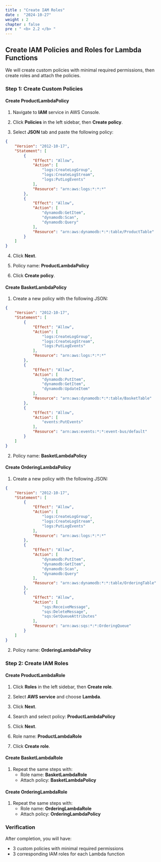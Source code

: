 ```yaml
---
title : "Create IAM Roles"
date :  "2024-10-27" 
weight : 2
chapter : false
pre : " <b> 2.2 </b> "
---
```


## Create IAM Policies and Roles for Lambda Functions

We will create custom policies with minimal required permissions, then create roles and attach the policies.

### Step 1: Create Custom Policies

#### Create ProductLambdaPolicy

1. Navigate to **IAM** service in AWS Console.

2. Click **Policies** in the left sidebar, then **Create policy**.

3. Select **JSON** tab and paste the following policy:

```json
{
    "Version": "2012-10-17",
    "Statement": [
        {
            "Effect": "Allow",
            "Action": [
                "logs:CreateLogGroup",
                "logs:CreateLogStream",
                "logs:PutLogEvents"
            ],
            "Resource": "arn:aws:logs:*:*:*"
        },
        {
            "Effect": "Allow",
            "Action": [
                "dynamodb:GetItem",
                "dynamodb:Scan",
                "dynamodb:Query"
            ],
            "Resource": "arn:aws:dynamodb:*:*:table/ProductTable"
        }
    ]
}
```

4. Click **Next**.

5. Policy name: **ProductLambdaPolicy**

6. Click **Create policy**.

#### Create BasketLambdaPolicy

1. Create a new policy with the following JSON:

```json
{
    "Version": "2012-10-17",
    "Statement": [
        {
            "Effect": "Allow",
            "Action": [
                "logs:CreateLogGroup",
                "logs:CreateLogStream",
                "logs:PutLogEvents"
            ],
            "Resource": "arn:aws:logs:*:*:*"
        },
        {
            "Effect": "Allow",
            "Action": [
                "dynamodb:PutItem",
                "dynamodb:GetItem",
                "dynamodb:UpdateItem"
            ],
            "Resource": "arn:aws:dynamodb:*:*:table/BasketTable"
        },
        {
            "Effect": "Allow",
            "Action": [
                "events:PutEvents"
            ],
            "Resource": "arn:aws:events:*:*:event-bus/default"
        }
    ]
}
```

2. Policy name: **BasketLambdaPolicy**

#### Create OrderingLambdaPolicy

1. Create a new policy with the following JSON:

```json
{
    "Version": "2012-10-17",
    "Statement": [
        {
            "Effect": "Allow",
            "Action": [
                "logs:CreateLogGroup",
                "logs:CreateLogStream",
                "logs:PutLogEvents"
            ],
            "Resource": "arn:aws:logs:*:*:*"
        },
        {
            "Effect": "Allow",
            "Action": [
                "dynamodb:PutItem",
                "dynamodb:GetItem",
                "dynamodb:Scan",
                "dynamodb:Query"
            ],
            "Resource": "arn:aws:dynamodb:*:*:table/OrderingTable"
        },
        {
            "Effect": "Allow",
            "Action": [
                "sqs:ReceiveMessage",
                "sqs:DeleteMessage",
                "sqs:GetQueueAttributes"
            ],
            "Resource": "arn:aws:sqs:*:*:OrderingQueue"
        }
    ]
}
```

2. Policy name: **OrderingLambdaPolicy**

### Step 2: Create IAM Roles

#### Create ProductLambdaRole

1. Click **Roles** in the left sidebar, then **Create role**.

2. Select **AWS service** and choose **Lambda**.

3. Click **Next**.

4. Search and select policy: **ProductLambdaPolicy**

5. Click **Next**.

6. Role name: **ProductLambdaRole**

7. Click **Create role**.

#### Create BasketLambdaRole

1. Repeat the same steps with:
   - Role name: **BasketLambdaRole**
   - Attach policy: **BasketLambdaPolicy**

#### Create OrderingLambdaRole

1. Repeat the same steps with:
   - Role name: **OrderingLambdaRole**
   - Attach policy: **OrderingLambdaPolicy**

### Verification

After completion, you will have:
- 3 custom policies with minimal required permissions
- 3 corresponding IAM roles for each Lambda function